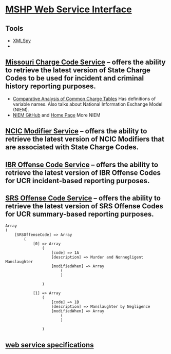 # [MSHP Web Service Interface](https://www.mshp.dps.missouri.gov/CJ08Client/Home/WebService)

## Tools

* [XMLSpy](https://www.altova.com/xmlspy-xml-editor)
* 

## [Missouri Charge Code Service](https://www.mshp.dps.mo.gov/cj08service/api/chargeCodes/xml) – offers the ability to retrieve the latest version of State Charge Codes to be used for incident and criminal history reporting purposes.

   * [Comparative Analysis of Common Charge Tables](https://mail.google.com/mail/u/0?ui=2&ik=2e3975107f&attid=0.1&permmsgid=msg-f:1711925958527800195&th=17c1fb96cfd1d383&view=att&disp=inline) Has definitions of variable names.  Also talks about National Information Exchange Model (NIEM).
   * [NIEM GitHub](http://niem.github.io/niem-releases/) and [Home Page](http://niem.github.io/) More NIEM

## [NCIC Modifier Service](https://www.mshp.dps.mo.gov/cj08service/api/NcicModifier/xml) – offers the ability to retrieve the latest version of NCIC Modifiers that are associated with State Charge Codes.
## [IBR Offense Code Service](https://www.mshp.dps.mo.gov/cj08service/api/ibrOffenseCode/xml) – offers the ability to retrieve the latest version of IBR Offense Codes for UCR incident-based reporting purposes.
## [SRS Offense Code Service](https://www.mshp.dps.mo.gov/cj08service/api/srsOffenseCode/xml)  – offers the ability to retrieve the latest version of SRS Offense Codes for UCR summary-based reporting purposes.

```
Array
(
    [SRSOffenseCode] => Array
        (
            [0] => Array
                (
                    [code] => 1A
                    [description] => Murder and Nonnegligent Manslaughter				
                    [modifiedWhen] => Array
                        (
                        )

                )

            [1] => Array
                (
                    [code] => 1B
                    [description] => Manslaughter by Negligence
                    [modifiedWhen] => Array
                        (
                        )

                )

```

## [web service specifications](https://www.mshp.dps.mo.gov/cj08service/swagger.json)
